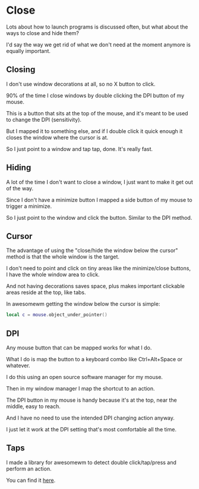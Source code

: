 # Close

Lots about how to launch programs is discussed often, but what about the ways to close and hide them?

I'd say the way we get rid of what we don't need at the moment anymore is equally important.

## Closing

I don't use window decorations at all, so no X button to click.

90% of the time I close windows by double clicking the DPI button of my mouse.

This is a button that sits at the top of the mouse, and it's meant to be used to change the DPI (sensitivity).

But I mapped it to something else, and if I double click it quick enough it closes the window where the cursor is at.

So I just point to a window and tap tap, done. It's really fast.

## Hiding

A lot of the time I don't want to close a window, I just want to make it get out of the way.

Since I don't have a minimize button I mapped a side button of my mouse to trigger a minimize.

So I just point to the window and click the button. Similar to the DPI method.

## Cursor

The advantage of using the "close/hide the window below the cursor" method is that the whole window is the target.

I don't need to point and click on tiny areas like the minimize/close buttons, I have the whole window area to click.

And not having decorations saves space, plus makes important clickable areas reside at the top, like tabs.

In awesomewm getting the window below the cursor is simple:

```lua
local c = mouse.object_under_pointer()
```

## DPI

Any mouse button that can be mapped works for what I do.

What I do is map the button to a keyboard combo like Ctrl+Alt+Space or whatever.

I do this using an open source software manager for my mouse.

Then in my window manager I map the shortcut to an action.

The DPI button in my mouse is handy because it's at the top, near the middle, easy to reach.

And I have no need to use the intended DPI changing action anyway.

I just let it work at the DPI setting that's most comfortable all the time.

## Taps

I made a library for awesomewm to detect double click/tap/press and perform an action.

You can find it [here](https://github.com/madprops/awesome-setup/tree/master/madwidgets/doubletap).
